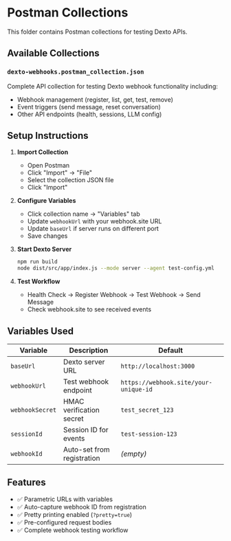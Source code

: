 # Postman Collections

This folder contains Postman collections for testing Dexto APIs.

## Available Collections

### `dexto-webhooks.postman_collection.json`
Complete API collection for testing Dexto webhook functionality including:
- Webhook management (register, list, get, test, remove)
- Event triggers (send message, reset conversation)
- Other API endpoints (health, sessions, LLM config)

## Setup Instructions

1. **Import Collection**
   - Open Postman
   - Click "Import" → "File"
   - Select the collection JSON file
   - Click "Import"

2. **Configure Variables**
   - Click collection name → "Variables" tab
   - Update `webhookUrl` with your webhook.site URL
   - Update `baseUrl` if server runs on different port
   - Save changes

3. **Start Dexto Server**
   ```bash
   npm run build
   node dist/src/app/index.js --mode server --agent test-config.yml
   ```

4. **Test Workflow**
   - Health Check → Register Webhook → Test Webhook → Send Message
   - Check webhook.site to see received events

## Variables Used

| Variable | Description | Default |
|----------|-------------|---------|
| `baseUrl` | Dexto server URL | `http://localhost:3000` |
| `webhookUrl` | Test webhook endpoint | `https://webhook.site/your-unique-id` |
| `webhookSecret` | HMAC verification secret | `test_secret_123` |
| `sessionId` | Session ID for events | `test-session-123` |
| `webhookId` | Auto-set from registration | *(empty)* |

## Features

- ✅ Parametric URLs with variables
- ✅ Auto-capture webhook ID from registration
- ✅ Pretty printing enabled (`?pretty=true`)
- ✅ Pre-configured request bodies
- ✅ Complete webhook testing workflow